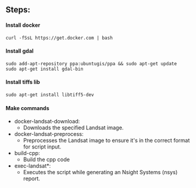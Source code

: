 ## Steps:

#### Install docker
```
curl -fSsL https://get.docker.com | bash
```

#### Install gdal
```
sudo add-apt-repository ppa:ubuntugis/ppa && sudo apt-get update 
sudo apt-get install gdal-bin
```

#### Install tiffs lib
```
sudo apt-get install libtiff5-dev
```

#### Make commands
* docker-landsat-download: 
    * Downloads the specified Landsat image.
* docker-landsat-preprocess: 
    * Preprocesses the Landsat image to ensure it's in the correct format for script input.
* build-cpp:
    * Build the cpp code
* exec-landsat*: 
    * Executes the script while generating an Nsight Systems (nsys) report.

